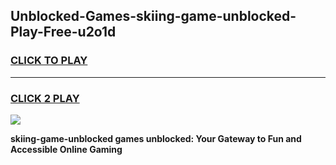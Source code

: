 
## Unblocked-Games-skiing-game-unblocked-Play-Free-u2o1d
<h3>
<a href="https://premium76.site?title=skiing-game-unblocked&ref=20M">CLICK TO PLAY</a></h3>
<hr>

<h3>
<a href="https://premium76.site?title=skiing-game-unblocked&ref=20M">CLICK 2 PLAY</a>
  
</h3>

<a href="https://premium76.site?title=skiing-game-unblocked&ref=19M"><img src="https://clearcache.store/games.png"></a>


**skiing-game-unblocked games unblocked: Your Gateway to Fun and Accessible Online Gaming**
